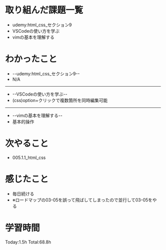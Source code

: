 # 取り組んだ課題一覧
- udemy:html_css_セクション9
- VSCodeの使い方を学ぶ
- vimの基本を理解する
# わかったこと
- --udemy:html_css_セクション9--
- N/A
-------------------------
- --VSCodeの使い方を学ぶ--
- (css)option+クリックで複数箇所を同時編集可能
-------------------------
- --vimの基本を理解する--
- 基本的操作
# 次やること
- 005.1.1_html_css
# 感じたこと
- 毎日続ける
- ※ロードマップの03-05を誤って飛ばしてしまったので並行して03-05をやる
# 学習時間
Today:1.5h
Total:68.8h
